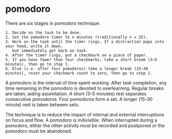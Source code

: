 # pomodoro

There are six stages in pomodoro technique:

    1. Decide on the task to be done.
    2. Set the pomodoro timer to n minutes (traditionally n = 25).
    3. Work on the task until the timer rings. If a distraction pops into your head, write it down, 
       but immediately get back on task.
    4. After the timer rings, put a checkmark on a piece of paper.
    5. If you have fewer than four checkmarks, take a short break (3–5 minutes), then go to step 1.
    6. Else (i.e. after four pomodoros) take a longer break (15–30 minutes), reset your checkmark count to zero, then go to step 1.

A pomodoro is the interval of time spent working. After task completion, any time remaining in the pomodoro is devoted to overlearning. Regular breaks are taken, aiding assimilation. A short (3–5 minutes) rest separates consecutive pomodoros. Four pomodoros form a set. A longer (15–30 minute) rest is taken between sets.

The technique is to reduce the impact of internal and external interruptions on focus and flow. A pomodoro is indivisible. When interrupted during a pomodoro, either the other activity must be recorded and postponed or the pomodoro must be abandoned.
